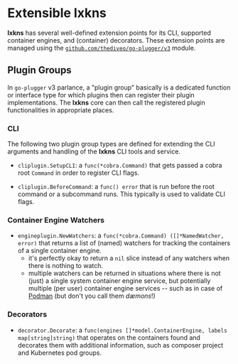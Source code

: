 # Extensible lxkns

**lxkns** has several well-defined extension points for its CLI, supported
container engines, and (container) decorators. These extension points are
managed using the
[`github.com/thediveo/go-plugger/v3`](https://github.com/thediveo/go-plugger)
module.

## Plugin Groups

In `go-plugger` v3 parlance, a "plugin group" basically is a dedicated function
or interface type for which plugins then can register their plugin
implementations. The **lxkns** core can then call the registered plugin
functionalities in appropriate places.

### CLI

The following two plugin group types are defined for extending the CLI arguments
and handling of the **lxkns** CLI tools and service.

- `cliplugin.SetupCLI`: a `func(*cobra.Command)` that gets passed a cobra root
  `Command` in order to register CLI flags.

- `cliplugin.BeforeCommand`: a `func() error` that is run before the root
  command or a subcommand runs. This typically is used to validate CLI flags.

### Container Engine Watchers

- `engineplugin.NewWatchers`: a `func(*cobra.Command) ([]*NamedWatcher, error)`
  that returns a list of (named) watchers for tracking the containers of a
  single container engine.
  - it's perfectly okay to return a `nil` slice instead of any watchers when
    there is nothing to watch.
  - multiple watchers can be returned in situations where there is not (just) a
    single system container engine service, but potentially multiple (per user)
    container engine services -- such as in case of [Podman](https://podman.io)
    (but don't you call them _dæmons_!)

### Decorators

- `decorator.Decorate`: a `func(engines []*model.ContainerEngine, labels
  map[string]string)` that operates on the containers found and decorates them
  with additional information, such as composer project and Kubernetes pod
  groups.
